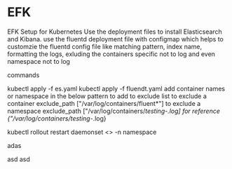 # EFK
EFK Setup for Kubernetes
Use the deployment files to install Elasticsearch and Kibana.
use the fluentd deployment file with configmap which helps to customzie the fluentd config file like matching pattern, index name, formatting the logs, exluding the containers specific not to log and even namespace not to log

commands 

kubectl apply -f es.yaml
kubectl apply -f fluendt.yaml
add container names or namespace in the below pattern to add to exclude list
  to exclude a container
      exclude_path ["/var/log/containers/fluent*"]
  to exclude a namespace
      exclude_path ["/var/log/containers/*_testing_*-*.log] for reference {"/var/log/containers/*_testing_*-*.log}

kubectl rollout restart daemonset <> -n namespace

adas

asd
asd
